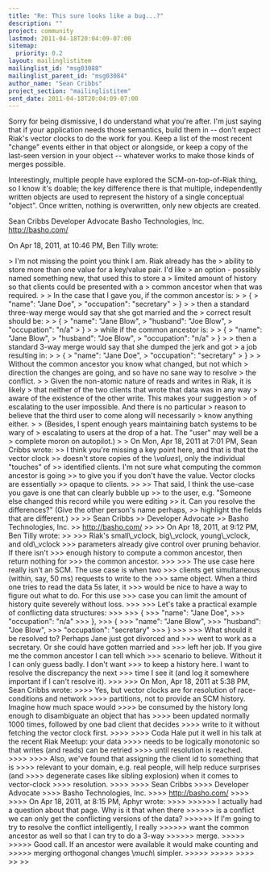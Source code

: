 ```yaml
---
title: "Re: This sure looks like a bug...?"
description: ""
project: community
lastmod: 2011-04-18T20:04:09-07:00
sitemap:
  priority: 0.2
layout: mailinglistitem
mailinglist_id: "msg03088"
mailinglist_parent_id: "msg03084"
author_name: "Sean Cribbs"
project_section: "mailinglistitem"
sent_date: 2011-04-18T20:04:09-07:00
---
```



Sorry for being dismissive, I do understand what you're after. I'm just saying 
that if your application needs those semantics, build them in -- don't expect 
Riak's vector clocks to do the work for you. Keep a list of the most recent 
"change" events either in that object or alongside, or keep a copy of the 
last-seen version in your object -- whatever works to make those kinds of 
merges possible.

Interestingly, multiple people have explored the SCM-on-top-of-Riak thing, so I 
know it's doable; the key difference there is that multiple, independently 
written objects are used to represent the history of a single conceptual 
"object". Once written, nothing is overwritten, only new objects are created.

Sean Cribbs 
Developer Advocate
Basho Technologies, Inc.
http://basho.com/

On Apr 18, 2011, at 10:46 PM, Ben Tilly wrote:

&gt; I'm not missing the point you think I am. Riak already has the
&gt; ability to store more than one value for a key/value pair. I'd like
&gt; an option - possibly named something new, that used this to store a
&gt; limited amount of history so that clients could be presented with a
&gt; common ancestor when that was required.
&gt; 
&gt; In the case that I gave you, if the common ancestor is:
&gt; 
&gt; {
&gt; "name": "Jane Doe",
&gt; "occupation": "secretary"
&gt; }
&gt; 
&gt; then a standard three-way merge would say that she got married and the
&gt; correct result should be:
&gt; 
&gt; {
&gt; "name": "Jane Blow",
&gt; "husband": "Joe Blow",
&gt; "occupation": "n/a"
&gt; }
&gt; 
&gt; while if the common ancestor is:
&gt; 
&gt; {
&gt; "name": "Jane Blow",
&gt; "husband": "Joe Blow",
&gt; "occupation": "n/a"
&gt; }
&gt; 
&gt; then a standard 3-way merge would say that she dumped the jerk and got
&gt; a job resulting in:
&gt; 
&gt; {
&gt; "name": "Jane Doe",
&gt; "occupation": "secretary"
&gt; }
&gt; 
&gt; Without the common ancestor you know what changed, but not which
&gt; direction the changes are going, and so have no sane way to resolve
&gt; the conflict.
&gt; 
&gt; Given the non-atomic nature of reads and writes in Riak, it is likely
&gt; that neither of the two clients that wrote that data was in any way
&gt; aware of the existence of the other write. This makes your suggestion
&gt; of escalating to the user impossible. And there is no particular
&gt; reason to believe that the third user to come along will necessarily
&gt; know anything either.
&gt; 
&gt; (Besides, I spent enough years maintaining batch systems to be wary of
&gt; escalating to users at the drop of a hat. The "user" may well be a
&gt; complete moron on autopilot.)
&gt; 
&gt; On Mon, Apr 18, 2011 at 7:01 PM, Sean Cribbs  wrote:
&gt;&gt; I think you're missing a key point here, and that is that the vector clock 
&gt;&gt; doesn't store copies of the \\*values\\*, only the individual "touches" of 
&gt;&gt; identified clients. I'm not sure what computing the common ancestor is going 
&gt;&gt; to give you if you don't have the value. Vector clocks are essentially 
&gt;&gt; opaque to clients.
&gt;&gt; 
&gt;&gt; That said, I think the use-case you gave is one that can clearly bubble up 
&gt;&gt; to the user, e.g. "Someone else changed this record while you were editing 
&gt;&gt; it. Can you resolve the differences?" (Give the other person's name perhaps, 
&gt;&gt; highlight the fields that are different.)
&gt;&gt; 
&gt;&gt; Sean Cribbs 
&gt;&gt; Developer Advocate
&gt;&gt; Basho Technologies, Inc.
&gt;&gt; http://basho.com/
&gt;&gt; 
&gt;&gt; On Apr 18, 2011, at 9:12 PM, Ben Tilly wrote:
&gt;&gt; 
&gt;&gt;&gt; Riak's small\\_vclock, big\\_vclock, young\\_vclock, and old\\_vclock
&gt;&gt;&gt; parameters already give control over pruning behavior. If there isn't
&gt;&gt;&gt; enough history to compute a common ancestor, then return nothing for
&gt;&gt;&gt; the common ancestor.
&gt;&gt;&gt; 
&gt;&gt;&gt; The use case here really isn't an SCM. The use case is when two
&gt;&gt;&gt; clients get simultaneous (within, say, 50 ms) requests to write to the
&gt;&gt;&gt; same object. When a third one tries to read the data 5s later, it
&gt;&gt;&gt; would be nice to have a way to figure out what to do. For this use
&gt;&gt;&gt; case you can limit the amount of history quite severely without loss.
&gt;&gt;&gt; 
&gt;&gt;&gt; Let's take a practical example of conflicting data structures:
&gt;&gt;&gt; 
&gt;&gt;&gt; {
&gt;&gt;&gt; "name": "Jane Doe",
&gt;&gt;&gt; "occupation": "n/a"
&gt;&gt;&gt; },
&gt;&gt;&gt; {
&gt;&gt;&gt; "name": "Jane Blow",
&gt;&gt;&gt; "husband": "Joe Blow",
&gt;&gt;&gt; "occupation": "secretary"
&gt;&gt;&gt; }
&gt;&gt;&gt; 
&gt;&gt;&gt; What should it be resolved to? Perhaps Jane just got divorced and
&gt;&gt;&gt; went to work as a secretary. Or she could have gotten married and
&gt;&gt;&gt; left her job. If you give me the common ancestor I can tell which
&gt;&gt;&gt; scenario to believe. Without it I can only guess badly. I don't want
&gt;&gt;&gt; to keep a history here. I want to resolve the discrepancy the next
&gt;&gt;&gt; time I see it (and log it somewhere important if I can't resolve it).
&gt;&gt;&gt; 
&gt;&gt;&gt; On Mon, Apr 18, 2011 at 5:38 PM, Sean Cribbs  wrote:
&gt;&gt;&gt;&gt; Yes, but vector clocks are for resolution of race-conditions and network 
&gt;&gt;&gt;&gt; partitions, not to provide an SCM history. Imagine how much space would 
&gt;&gt;&gt;&gt; be consumed by the history long enough to disambiguate an object that has 
&gt;&gt;&gt;&gt; been updated normally 1000 times, followed by one bad client that decides 
&gt;&gt;&gt;&gt; write to it without fetching the vector clock first.
&gt;&gt;&gt;&gt; 
&gt;&gt;&gt;&gt; Coda Hale put it well in his talk at the recent Riak Meetup: your data 
&gt;&gt;&gt;&gt; needs to be logically monotonic so that writes (and reads) can be retried 
&gt;&gt;&gt;&gt; until resolution is reached.
&gt;&gt;&gt;&gt; 
&gt;&gt;&gt;&gt; Also, we've found that assigning the client id to something that is 
&gt;&gt;&gt;&gt; relevant to your domain, e.g. real people, will help reduce surprises (and 
&gt;&gt;&gt;&gt; degenerate cases like sibling explosion) when it comes to vector-clock 
&gt;&gt;&gt;&gt; resolution.
&gt;&gt;&gt;&gt; 
&gt;&gt;&gt;&gt; Sean Cribbs 
&gt;&gt;&gt;&gt; Developer Advocate
&gt;&gt;&gt;&gt; Basho Technologies, Inc.
&gt;&gt;&gt;&gt; http://basho.com/
&gt;&gt;&gt;&gt; 
&gt;&gt;&gt;&gt; On Apr 18, 2011, at 8:15 PM, Aphyr wrote:
&gt;&gt;&gt;&gt; 
&gt;&gt;&gt;&gt;&gt;&gt; I actually had a question about that page. Why is it that when there
&gt;&gt;&gt;&gt;&gt;&gt; is a conflict we can only get the conflicting versions of the data?
&gt;&gt;&gt;&gt;&gt;&gt; If I'm going to try to resolve the conflict intelligently, I really
&gt;&gt;&gt;&gt;&gt;&gt; want the common ancestor as well so that I can try to do a 3-way
&gt;&gt;&gt;&gt;&gt;&gt; merge.
&gt;&gt;&gt;&gt;&gt; 
&gt;&gt;&gt;&gt;&gt; Good call. If an ancestor were available it would make counting and 
&gt;&gt;&gt;&gt;&gt; merging orthogonal changes \\*much\\* simpler.
&gt;&gt;&gt;&gt;&gt; 
&gt;&gt;&gt;&gt;&gt; 
&gt;&gt;&gt;&gt; 
&gt;&gt; 
&gt;&gt; 
